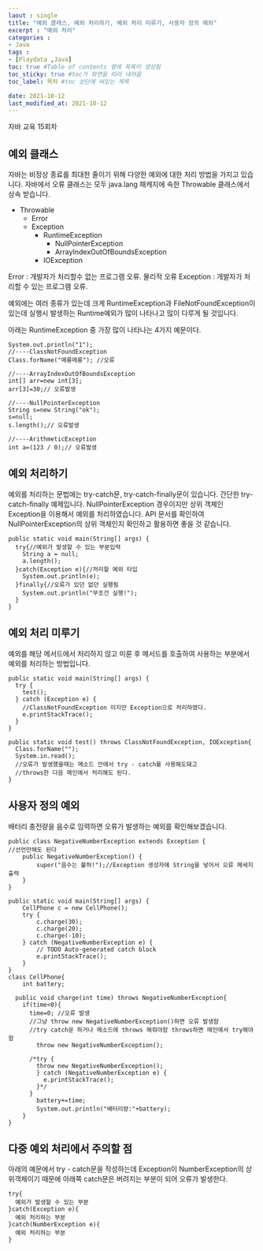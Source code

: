 ```yaml
---
laout : single
title: "예외 클래스, 예외 처리하기, 예외 처리 미루기, 사용자 정의 예외"
excerpt : "예외 처리"
categories :
- Java
tags :
- [Playdata ,Java]
toc: true #Table of contents 옆에 목록이 생성됨
toc_sticky: true #toc가 화면을 따라 내려옴
toc_label: 목차 #toc 상단에 써있는 제목

date: 2021-10-12
last_modified_at: 2021-10-12
---
```


자바 교육 15회차
## 예외 클래스

자바는 비정상 종료를 최대한 줄이기 위해 다양한 예외에 대한 처리 방법을 가지고 있습니다. 자바에서 오류 클래스는 모두 java.lang 패캐지에 속한 Throwable 클래스에서 상속 받습니다.

- Throwable
  - Error
  - Exception
    - RuntimeException
      - NullPointerException
      - ArrayIndexOutOfBoundsException
    - IOException

Error : 개발자가 처리할수 없는 프로그램 오류. 물리적 오류
Exception : 개발자가 처리할 수 있는 프로그램 오류.

예외에는 여러 종류가 있는데 크게 RuntimeException과 FileNotFoundException이 있는데 실행시 발생하는 Runtime예외가 많이 나타나고 많이 다루게 될 것입니다.

아래는 RuntimeException 중 가장 많이 나타나는 4가지 예문이다.
```
System.out.println("1");
//----ClassNotFoundException
Class.forName("메롱메롱"); //오류

//----ArrayIndexOutOfBoundsException
int[] arr=new int[3];
arr[3]=30;// 오류발생

//----NullPointerException
String s=new String("ok");
s=null;
s.length();// 오류발생

//----ArithmeticException
int a=(123 / 0);// 오류발생
```

## 예외 처리하기
예외를 처리하는 문법에는 try-catch문, try-catch-finally문이 있습니다.
간단한 try-catch-finally 예제입니다. NullPointerException 경우이지만 상위 객체인 Exception을 이용해서 예외를 처리하였습니다. API 문서를 확인하여 NullPointerException의 상위 객체인지 확인하고 활용하면 좋을 것 같습니다.
```
public static void main(String[] args) {
  try{//예외가 발생할 수 있는 부분입력
    String a = null;
    a.length();
  }catch(Exception e){//처리할 예외 타입
    System.out.println(e);
  }finally{//오류가 있던 없던 실행됨
    System.out.println("무조건 실행!");
  }
}
```

## 예외 처리 미루기
예외를 해당 메서드에서 처리하지 않고 미룬 후 메서드를 호출하여 사용하는 부분에서 예외를 처리하는 방법입니다.
```
public static void main(String[] args) {
  try {
    test();
  } catch (Exception e) {
    //ClassNotFoundException 이지만 Exception으로 처리하였다.
    e.printStackTrace();
  }
}

public static void test() throws ClassNotFoundException, IOException{
  Class.forName("");
  System.in.read();
  //오류가 발생했을때는 메소드 안에서 try - catch를 사용해도돼고
  //throws한 다음 메인에서 처리해도 된다.
}
```

## 사용자 정의 예외
배터리 충전량을 음수로 임력하면 오류가 발생하는 예외를 확인해보겠습니다.
```
public class NegativeNumberException extends Exception {
//선언만해도 된다
	public NegativeNumberException() {
		super("음수는 불허!");//Exception 생성자에 String을 넣어서 오류 메세지 출력
	}
}
```
```
public static void main(String[] args) {
	CellPhone c = new CellPhone();
	try {
		c.charge(30);
		c.charge(20);
		c.charge(-10);
	} catch (NegativeNumberException e) {
		// TODO Auto-generated catch block
		e.printStackTrace();
	}
}
class CellPhone{
	int battery;

  public void charge(int time) throws NegativeNumberException{
    if(time<0){
      time=0; //오류 발생
      //그냥 throw new NegativeNumberException()하면 오류 발생함
      //try catch문 하거나 메소드에 throws 해줘야함 throws하면 메인에서 try해야함
  		throw new NegativeNumberException();

      /*try {
        throw new NegativeNumberException();
        } catch (NegativeNumberException e) {
          e.printStackTrace();
        }*/
      }
		battery+=time;
		System.out.println("배터리량:"+battery);
	}
}
```

## 다중 예외 처리에서 주의할 점

아래의 예문에서 try - catch문을 작성하는데 Exception이 NumberException의 상위객체이기 때문에 아래쪽 catch문은 버려지는 부분이 되어 오류가 발생한다.
```
try{
  예외가 발생할 수 있는 부분
}catch(Exception e){
  예외 처리하는 부분
}catch(NumberException e){
  예외 처리하는 부분  
}
```
